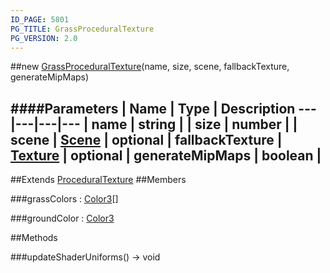 ```yaml
---
ID_PAGE: 5801
PG_TITLE: GrassProceduralTexture
PG_VERSION: 2.0
---
```

##new [GrassProceduralTexture](page.php?p=5801)(name, size, scene, fallbackTexture, generateMipMaps)

####Parameters
 | Name | Type | Description
---|---|---|---
 | name | string | 
 | size | number | 
 | scene | [Scene](page.php?p=5725) | 
optional | fallbackTexture | [Texture](page.php?p=5790) | 
optional | generateMipMaps | boolean | 
---

##Extends [ProceduralTexture](page.php?p=5796)
##Members

###grassColors : [Color3](page.php?p=5805)[]


###groundColor : [Color3](page.php?p=5805)




##Methods

###updateShaderUniforms() &rarr; void

